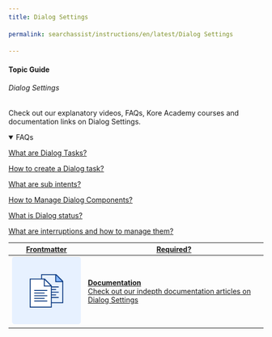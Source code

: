 ```yaml
---
title: Dialog Settings

permalink: searchassist/instructions/en/latest/Dialog Settings

---
```


#### Topic Guide
###### Dialog Settings

  Check out our explanatory videos, FAQs, Kore Academy courses and documentation links on Dialog Settings.

<details open>
  <summary>FAQs
  </summary>

  <a class="doc-link" target="_blank" href="https://developer.kore.ai/docs/bots/bot-builder-tool/dialog-task/dialog-tasks/">
 
  What are Dialog Tasks?

</a>

<a class="doc-link" target="_blank" href="https://developer.kore.ai/docs/bots/bot-builder-tool/dialog-task/dialog-tasks/#creating-a-dialog-task">
 
  How to create a Dialog task?

</a>


<a class="doc-link" target="_blank" href="https://developer.kore.ai/docs/bots/bot-builder-tool/dialog-task/working-with-the-user-intent-node/">
 
  What are sub intents?

</a>


<a class="doc-link" target="_blank" href="https://developer.kore.ai/docs/bots/bot-builder-tool/dialog-task/managing-dialogs/">

  How to Manage Dialog Components?

</a>

<a class="doc-link" target="_blank" href="https://developer.kore.ai/docs/bots/publish/publishing-bot/">

  What is Dialog status?

</a>

<a class="doc-link" target="_blank" href="https://developer.kore.ai/docs/bots/bot-intelligence/interruption-handling-context-switching-intents/">

  What are interruptions and how to manage them?

</a>

</details>

<a class="doc-link" target="_blank" href="https://developer.kore.ai/docs/bots/chatbot-overview/using-the-dialog-builder-tool/#Dialog_Settings">
 

| Frontmatter | Required? |
|-------------|-------------|
| ![alt text](images/docIcon.svg "Title") | **Documentation**  <br /> Check out our indepth documentation articles on Dialog Settings | 


</a>
